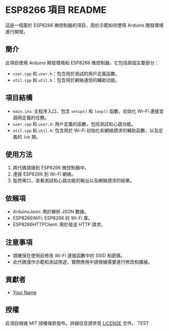 # ESP8266 項目 README

這是一個基於 ESP8266 微控制器的項目，用於示範如何使用 Arduino 開發環境進行開發。

## 簡介

此項目使用 Arduino 開發環境和 ESP8266 微控制器。它包括兩個主要部分：

- `user.cpp` 和 `user.h`：包含用於測試的用戶定義函數。
- `util.cpp` 和 `util.h`：包含用於網絡通信的輔助功能。

## 項目結構

- `main.ino`: 主程序入口，包含 `setup()` 和 `loop()` 函數，初始化 Wi-Fi 連接並調用定義的任務。
- `user.cpp` 和 `user.h`: 用戶定義的函數，包括測試和心跳功能。
- `util.cpp` 和 `util.h`: 包含用於 Wi-Fi 初始化和網絡請求的輔助函數，以及定義的 `Job` 類。

## 使用方法

1. 將代碼燒錄到 ESP8266 微控制器中。
2. 連接 ESP8266 到 Wi-Fi 網絡。
3. 監控串口，查看測試和心跳功能的輸出以及網絡請求的結果。

## 依賴項

- ArduinoJson: 用於解析 JSON 數據。
- ESP8266WiFi: ESP8266 的 Wi-Fi 庫。
- ESP8266HTTPClient: 用於發送 HTTP 請求。

## 注意事項

- 請確保在使用前修改 Wi-Fi 連接函數中的 SSID 和密碼。
- 此代碼僅作示範和測試用途，實際應用中請根據需要進行修改和擴展。

## 貢獻者

- [Your Name](https://github.com/yourusername)

## 授權

此項目根據 MIT 授權條款發布。詳細信息請參見 [LICENSE](LICENSE) 文件。
TEST